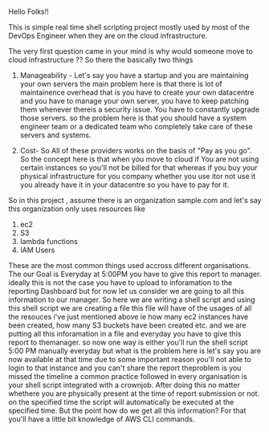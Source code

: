 Hello Folks!!

This is simple real time shell scripting project mostly used by most of the DevOps Engineer when they are on the cloud infrastructure.

The very first question came in your mind is why would someone move to cloud infrastructure ?? 
So there the basically two things 

1. Manageability -
Let's say you have a startup and you are maintaining your own servers the main problem here is that there is lot of maintainence overhead that is you have to create your own datacentre and you have to manage your own server, you have to keep patching them whenever thereis a security issue. You have to constantly upgrade those servers. so the problem here is that you should have a system engineer team or a dedicated team who completely take care of these servers and systems.

2. Cost-
So All of these providers works on the basis of "Pay as you go". So the concept here is that when you move to cloud if You are not using certain instances so you'll not be billed for that whereas if you buy your physical infrastructure for you company whether you use itor not use it you already have it in your datacentre so you have to pay for it. 

So in this project , assume there is an organization sample.com and let's say this organization only uses resources like
1. ec2
2. S3
3. lambda functions
4. IAM Users

These are the most common things used accross different organisations. The our Goal is Everyday at 5:00PM you have to give this report to manager. ideally this is not the case you have to upload to inforamation to the reporting Dashboard but for now let us consider we are going to all this information to our manager. So here we are writing a shell script and using this shell script we are creating a file this file will have of the usages of all the resouces i've just mentioned above ie how many ec2 instances have been created, how many S3 buckets have been created etc. and we are putting all this inforamation in a file and everyday you have to give this report to themanager. so now one way is either you'll run the shell script 5:00 PM manually everyday but what is the problem here is let's say you are now available at that time due to some important reason you'll not able to login to that instance and you can't share the report theproblem is you missed the timeline a common practice followed in every organisation is your shell script integrated with a crownjob. After doing this no matter whethere you are physically present at the time of report submission or not. on the specified time the script will automatically be executed at the specified time.
But the point how do we get all this information? For that you'll have a little bit knowledge of AWS CLI commands. 
